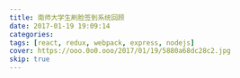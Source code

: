 ```yaml
---
title: 南师大学生刷脸签到系统回顾
date: 2017-01-19 19:09:14
categories:
tags: [react, redux, webpack, express, nodejs]
cover: https://ooo.0o0.ooo/2017/01/19/5880a68dc28c2.jpg
skip: true
---
```



